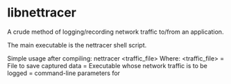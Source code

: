 libnettracer
============
A crude method of logging/recording network traffic to/from an application.

The main executable is the nettracer shell script.

Simple usage after compiling: nettracer <traffic_file> <executable> <params>
    Where:  <traffic_file> = File to save captured data
        <executable> = Executable whose network traffic is to be logged
        <params> = command-line parameters for <executable>
